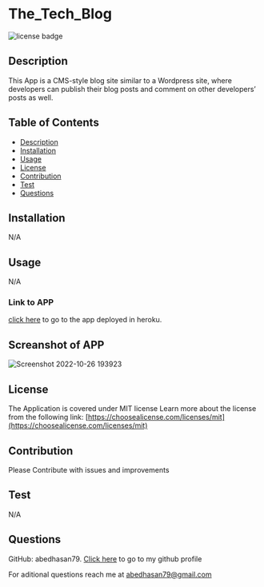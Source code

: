 # The_Tech_Blog

![license badge](https://img.shields.io/badge/license-MIT-success)

## Description

This App is a CMS-style blog site similar to a Wordpress site, where developers can publish their blog posts and comment on other developers’ posts as well.

## Table of Contents

- [Description](#Description)
- [Installation](#Installation)
- [Usage](#Usage)
- [License](#License)
- [Contribution](#Contribution)
- [Test](#Test)
- [Questions](#Questions)


## Installation

N/A

## Usage

N/A

### Link to APP
[click here](https://the-tech-blog-079.herokuapp.com/) to go to the app deployed in heroku.

## Screanshot of APP
![Screenshot 2022-10-26 193923](https://user-images.githubusercontent.com/106339494/198158690-79037931-3909-4af0-a5d9-96387fd65ad3.png)

## License
The Application is covered under MIT license
Learn more about the license from the following link: [https://choosealicense.com/licenses/mit](https://choosealicense.com/licenses/mit)

## Contribution

Please Contribute with issues and improvements

## Test

N/A

## Questions

GitHub: abedhasan79. [Click here](https://github.com/abedhasan79) to go to my github profile

For aditional questions reach me at abedhasan79@gmail.com